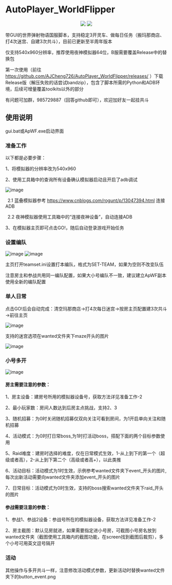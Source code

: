 # AutoPlayer_WorldFlipper
<p align="center">
  <img src="https://user-images.githubusercontent.com/31361978/158060158-3edf56cb-5daf-435c-8504-740d4c0a3b09.png"/>
  <img src="https://user-images.githubusercontent.com/31361978/164265458-58422bf9-d372-4538-b787-609f01f2d484.png"/>
</p>

带GUI的世界弹射物语国服脚本，支持稳定3开灵车、做每日任务（搬玛那商店、打4次迷宫、自建3次共斗），目前已更新至半周年版本

仅支持540x960分辨率，推荐使用夜神模拟器64位，B服需要覆盖Release中的替换包

第一次使用（前往 https://github.com/AJCheng726/AutoPlayer_WorldFlipper/releases/ ）下载Release版（解压失败的话尝试bandzip），包含了脚本所需的Python和ADB环境，后续可增量覆盖toolkits以外的部分

有问题可加群，985729887（回答github即可），欢迎加好友一起挂共斗

## 使用说明
gui.bat或ApWF.exe启动界面

### 准备工作

以下都是必要步骤：

1、将模拟器的分辨率改为540x960

2、使用工具箱中的查询所有设备确认模拟器启动且开启了adb调试

![image](https://user-images.githubusercontent.com/31361978/158061465-d39b19b7-5821-465a-8a36-c41b194da83a.png)

&ensp;2.1 蓝叠模拟器参考 https://www.cnblogs.com/rogunt/p/13047394.html 连接ADB

&ensp;2.2 夜神模拟器使用工具箱中的“连接夜神设备”，自动连接ADB

3、在模拟器主页即可点击GO!，随后自动登录游戏开始任务

### 设置编队

![image](https://user-images.githubusercontent.com/31361978/164265744-990f3177-e22f-444f-92ff-c3415596179a.png)  ![image](https://user-images.githubusercontent.com/31361978/164270528-a378295a-eb5b-42b1-a3fe-15c80c34ae8d.png)

主页打开teamset.ini设置打本编队，格式为SET-TEAM，如果为空则不改变队伍

注意房主和参战共用同一编队配置，如果大小号编队不一致，建议建立ApWF副本使用全新的编队配置

### 单人日常

点击GO!后会自动完成：清空玛那商店→打4次每日迷宫→按房主页配置建3次共斗→前往主页

![image](https://user-images.githubusercontent.com/31361978/158062148-51cd0860-94be-4e5f-824b-7d040ae86bee.png)

支持的迷宫选项在wanted文件夹下maze开头的图片

![image](https://user-images.githubusercontent.com/31361978/158062302-088ab8cb-03e8-4ec6-a000-0fa837f6e28d.png)

### 小号多开

![image](https://user-images.githubusercontent.com/31361978/158063048-041c8c8e-a828-4cde-9340-dfdaadd882f5.png)

#### 房主需要注意的参数：

1、房主设备：建房号所用的模拟器设备号，获取方法详见准备工作-2

2、最小玩家数：房间人数达到后房主点挑战，支持2、3

3、随机招募：为0时关闭随机招募仅双向关注可看到房间，为1开启单向关注和随机招募

4、活动模式：为0时打日常boss,为1时打活动boss，搭配下面的两个目标参数使用

5、Raid难度：建房时选择的难度，仅在日常模式生效，1-从上到下的第一个（超级或者高），2-从上到下第二个（高级或者高+），以此类推

6、活动目标：活动模式为1时生效，示例参考wanted文件夹下event_开头的图片,每次出新活动需要向wanted文件夹添加event_开头的图片

7、日常目标：活动模式为0时生效，支持的boss搜索wanted文件夹下raid_开头的图片

#### 参战需要注意的参数：

1、参战1、参战2设备：参战号所在的模拟器设备，获取方法详见准备工作-2

2、房主截图：默认见房就进，如果需要指定进小号房，可截图小号房名放到wanted文件夹（截图使用工具箱内的截图功能，在screen找到截图后裁剪），多个小号可用英文逗号隔开

### 活动

其他操作与多开共斗一样，注意修改活动模式参数，更新活动时替换wanted文件夹下的button_event.png
